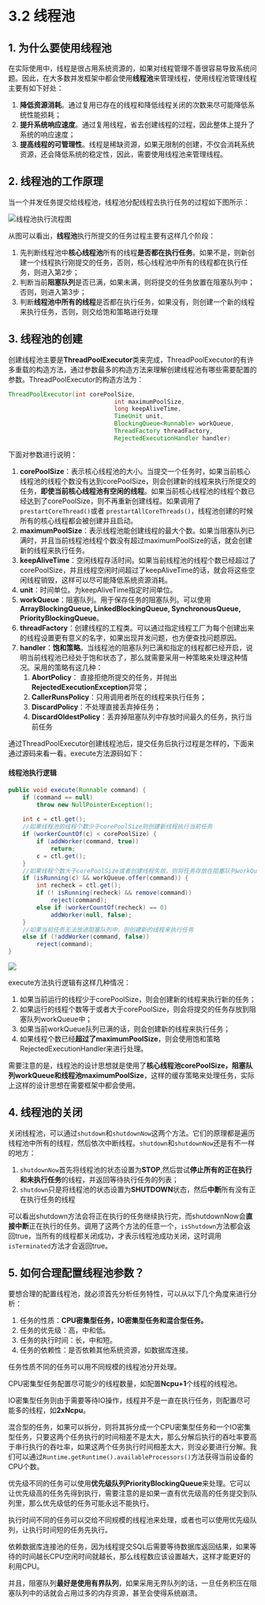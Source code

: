 # 3.2 线程池

## 1. 为什么要使用线程池

在实际使用中，线程是很占用系统资源的，如果对线程管理不善很容易导致系统问题。因此，在大多数并发框架中都会使用**线程池**来管理线程，使用线程池管理线程主要有如下好处：

1.  **降低资源消耗**。通过复用已存在的线程和降低线程关闭的次数来尽可能降低系统性能损耗；
2.  **提升系统响应速度**。通过复用线程，省去创建线程的过程，因此整体上提升了系统的响应速度；
3.  **提高线程的可管理性**。线程是稀缺资源，如果无限制的创建，不仅会消耗系统资源，还会降低系统的稳定性，因此，需要使用线程池来管理线程。

## 2. 线程池的工作原理

当一个并发任务提交给线程池，线程池分配线程去执行任务的过程如下图所示：

![&#x7EBF;&#x7A0B;&#x6C60;&#x6267;&#x884C;&#x6D41;&#x7A0B;&#x56FE;](../../.gitbook/assets/image%20%2839%29.png)

从图可以看出，**线程池**执行所提交的任务过程主要有这样几个阶段：

1. 先判断线程池中**核心线程池**所有的线程**是否都在执行任务**。如果不是，则新创建一个线程执行刚提交的任务，否则，核心线程池中所有的线程都在执行任务，则进入第2步；
2. 判断当前**阻塞队列**是否已满，如果未满，则将提交的任务放置在阻塞队列中；否则，则进入第3步；
3. 判断**线程池中所有的线程**是否都在执行任务，如果没有，则创建一个新的线程来执行任务，否则，则交给饱和策略进行处理

## 3. 线程池的创建

创建线程池主要是**ThreadPoolExecutor**类来完成，ThreadPoolExecutor的有许多重载的构造方法，通过参数最多的构造方法来理解创建线程池有哪些需要配置的参数。ThreadPoolExecutor的构造方法为：

```java
ThreadPoolExecutor(int corePoolSize,
                              int maximumPoolSize,
                              long keepAliveTime,
                              TimeUnit unit,
                              BlockingQueue<Runnable> workQueue,
                              ThreadFactory threadFactory,
                              RejectedExecutionHandler handler)
```

下面对参数进行说明：

1. **corePoolSize**：表示核心线程池的大小。当提交一个任务时，如果当前核心线程池的线程个数没有达到corePoolSize，则会创建新的线程来执行所提交的任务，**即使当前核心线程池有空闲的线程**。如果当前核心线程池的线程个数已经达到了corePoolSize，则不再重新创建线程。如果调用了`prestartCoreThread()`或者 `prestartAllCoreThreads()`，线程池创建的时候所有的核心线程都会被创建并且启动。
2. **maximumPoolSize**：表示线程池能创建线程的最大个数。如果当阻塞队列已满时，并且当前线程池线程个数没有超过maximumPoolSize的话，就会创建新的线程来执行任务。
3. **keepAliveTime**：空闲线程存活时间。如果当前线程池的线程个数已经超过了corePoolSize，并且线程空闲时间超过了keepAliveTime的话，就会将这些空闲线程销毁，这样可以尽可能降低系统资源消耗。
4. **unit**：时间单位。为keepAliveTime指定时间单位。
5. **workQueue**：阻塞队列。用于保存任务的阻塞队列。可以使用**ArrayBlockingQueue, LinkedBlockingQueue, SynchronousQueue, PriorityBlockingQueue**。
6. **threadFactory**：创建线程的工程类。可以通过指定线程工厂为每个创建出来的线程设置更有意义的名字，如果出现并发问题，也方便查找问题原因。
7. **handler**：**饱和策略**。当线程池的阻塞队列已满和指定的线程都已经开启，说明当前线程池已经处于饱和状态了，那么就需要采用一种策略来处理这种情况。采用的策略有这几种：
   1. **AbortPolicy**： 直接拒绝所提交的任务，并抛出**RejectedExecutionException**异常；
   2. **CallerRunsPolicy**：只用调用者所在的线程来执行任务；
   3. **DiscardPolicy**：不处理直接丢弃掉任务；
   4. **DiscardOldestPolicy**：丢弃掉阻塞队列中存放时间最久的任务，执行当前任务

通过ThreadPoolExecutor创建线程池后，提交任务后执行过程是怎样的，下面来通过源码来看一看。execute方法源码如下：

#### 线程池执行逻辑

```java
public void execute(Runnable command) {
    if (command == null)
        throw new NullPointerException();
        
    int c = ctl.get();
    //如果线程池的线程个数少于corePoolSize则创建新线程执行当前任务
    if (workerCountOf(c) < corePoolSize) {
        if (addWorker(command, true))
            return;
        c = ctl.get();
    }
    //如果线程个数大于corePoolSize或者创建线程失败，则将任务存放在阻塞队列workQueue中
    if (isRunning(c) && workQueue.offer(command)) {
        int recheck = ctl.get();
        if (! isRunning(recheck) && remove(command))
            reject(command);
        else if (workerCountOf(recheck) == 0)
            addWorker(null, false);
    }
    //如果当前任务无法放进阻塞队列中，则创建新的线程来执行任务
    else if (!addWorker(command, false))
        reject(command);
}
```

![](../../.gitbook/assets/image%20%2822%29.png)

execute方法执行逻辑有这样几种情况：

1. 如果当前运行的线程少于corePoolSize，则会创建新的线程来执行新的任务；
2. 如果运行的线程个数等于或者大于corePoolSize，则会将提交的任务存放到阻塞队列workQueue中；
3. 如果当前workQueue队列已满的话，则会创建新的线程来执行任务；
4. 如果线程个数已经**超过了maximumPoolSize**，则会使用饱和策略RejectedExecutionHandler来进行处理。

需要注意的是，线程池的设计思想就是使用了**核心线程池corePoolSize，阻塞队列workQueue和线程池maximumPoolSize**，这样的缓存策略来处理任务，实际上这样的设计思想在需要框架中都会使用。

## 4. 线程池的关闭

关闭线程池，可以通过`shutdown`和`shutdownNow`这两个方法。它们的原理都是遍历线程池中所有的线程，然后依次中断线程。`shutdown`和`shutdownNow`还是有不一样的地方：

1.  `shutdownNow`首先将线程池的状态设置为**STOP**,然后尝试**停止所有的正在执行和未执行任务**的线程，并返回等待执行任务的列表；
2.  `shutdown`只是将线程池的状态设置为**SHUTDOWN**状态，然后**中断**所有没有正在执行任务的线程

可以看出shutdown方法会将正在执行的任务继续执行完，而shutdownNow会**直接中断**正在执行的任务。调用了这两个方法的任意一个，`isShutdown`方法都会返回true，当所有的线程都关闭成功，才表示线程池成功关闭，这时调用`isTerminated`方法才会返回true。

## 5. 如何合理配置线程池参数？

要想合理的配置线程池，就必须首先分析任务特性，可以从以下几个角度来进行分析：

1. 任务的性质：**CPU密集型任务，IO密集型任务和混合型任务。**
2. 任务的优先级：高，中和低。
3. 任务的执行时间：长，中和短。
4. 任务的依赖性：是否依赖其他系统资源，如数据库连接。

任务性质不同的任务可以用不同规模的线程池分开处理。

CPU密集型任务配置尽可能少的线程数量，如配置**Ncpu+1**个线程的线程池。

IO密集型任务则由于需要等待IO操作，线程并不是一直在执行任务，则配置尽可能多的线程，如**2xNcpu**。

混合型的任务，如果可以拆分，则将其拆分成一个CPU密集型任务和一个IO密集型任务，只要这两个任务执行的时间相差不是太大，那么分解后执行的吞吐率要高于串行执行的吞吐率，如果这两个任务执行时间相差太大，则没必要进行分解。我们可以通过`Runtime.getRuntime().availableProcessors()`方法获得当前设备的CPU个数。

优先级不同的任务可以使用**优先级队列PriorityBlockingQueue**来处理。它可以让优先级高的任务先得到执行，需要注意的是如果一直有优先级高的任务提交到队列里，那么优先级低的任务可能永远不能执行。

执行时间不同的任务可以交给不同规模的线程池来处理，或者也可以使用优先级队列，让执行时间短的任务先执行。

依赖数据库连接池的任务，因为线程提交SQL后需要等待数据库返回结果，如果等待的时间越长CPU空闲时间就越长，那么线程数应该设置越大，这样才能更好的利用CPU。

并且，阻塞队列**最好是使用有界队列**，如果采用无界队列的话，一旦任务积压在阻塞队列中的话就会占用过多的内存资源，甚至会使得系统崩溃。

